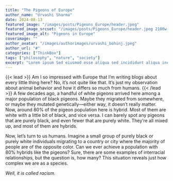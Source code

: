 ```yaml
---
title: "The Pigeons of Europe"
author_name: "Urvashi Sharma"
date: 2024-08-13
featured_image: "/images/posts/Pigeons_Europe/header.jpeg"
featured_image_srcset: "/images/posts/Pigeons_Europe/header.jpeg 2100w, /images/posts/view_viewer/header.jpeg 1050w"
featured_image_alt: "Pigeons in Europe"
coverimage: ""
author_avatar: "/images/authorimages/urvashi_bohinj.jpeg"
author_url: "#"
categories: ["ThinkBox"]
tags: ["philosophy", "nature", "society"]
excerpt: "Lorem ipsum Sed eiusmod esse aliqua sed incididunt aliqua incididunt mollit id..."
---
```

{{< lead >}}
Am I so impressed with Europe that I’m writing blogs about every little thing here? No, it’s not quite like that. It’s just my observation about animal behavior and how it differs so much from humans.
{{< /lead >}}
A few decades ago, a handful of white pigeons arrived here among a major population of black pigeons. Maybe they migrated from somewhere, or maybe they mutated genetically—either way, it doesn’t really matter. Now, around 80% of the pigeon population here is hybrid. Most of them are white with a little bit of black, and vice versa. I can barely spot any pigeons that are purely black, and even fewer that are purely white. They’re all mixed up, and most of them are hybrids.

Now, let’s turn to us humans. Imagine a small group of purely black or purely white individuals migrating to a country or city where the majority of people are of the opposite color. Can we ever achieve a population with 80% hybrids like the pigeons? Sure, there are some examples of interracial relationships, but the question is, how many? This situation reveals just how complex we are as a species.

 *Well, it is called racism.*
